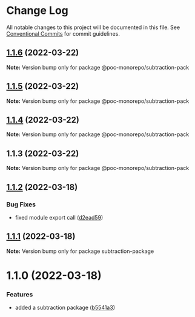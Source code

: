 # Change Log

All notable changes to this project will be documented in this file.
See [Conventional Commits](https://conventionalcommits.org) for commit guidelines.

## [1.1.6](https://github.com/mandyHellz/poc-monorepo/compare/@poc-monorepo/subtraction-pack@1.1.5...@poc-monorepo/subtraction-pack@1.1.6) (2022-03-22)

**Note:** Version bump only for package @poc-monorepo/subtraction-pack





## [1.1.5](https://github.com/mandyHellz/poc-monorepo/compare/@poc-monorepo/subtraction-pack@1.1.4...@poc-monorepo/subtraction-pack@1.1.5) (2022-03-22)

**Note:** Version bump only for package @poc-monorepo/subtraction-pack





## [1.1.4](https://github.com/mandyHellz/poc-monorepo/compare/@poc-monorepo/subtraction-pack@1.1.3...@poc-monorepo/subtraction-pack@1.1.4) (2022-03-22)

**Note:** Version bump only for package @poc-monorepo/subtraction-pack





## 1.1.3 (2022-03-22)

**Note:** Version bump only for package @poc-monorepo/subtraction-pack





## [1.1.2](https://github.com/mandyHellz/poc-monorepo/compare/subtraction-package@1.1.1...subtraction-package@1.1.2) (2022-03-18)


### Bug Fixes

* fixed module export call ([d2ead59](https://github.com/mandyHellz/poc-monorepo/commit/d2ead59ff9a0945f1193df99151405486fab7da7))





## [1.1.1](https://github.com/mandyHellz/poc-monorepo/compare/subtraction-package@1.1.0...subtraction-package@1.1.1) (2022-03-18)

**Note:** Version bump only for package subtraction-package





# 1.1.0 (2022-03-18)


### Features

* added a subtraction package ([b5541a3](https://github.com/mandyHellz/poc-monorepo/commit/b5541a3bb399e0fcdd92f33ee1d9a207509452c4))
